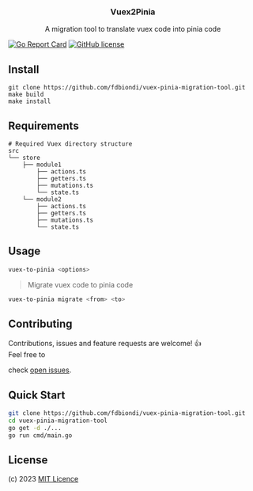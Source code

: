 <p align="center">
  <h3 align="center">Vuex2Pinia</h3>
  <p align="center">A migration tool to translate vuex code into pinia code<p>
</p>

[![Go Report Card](https://goreportcard.com/badge/github.com/fdbiondi/vuex-pinia-migration-tool)](https://goreportcard.com/report/github.com/basebandit/gocash)  [![GitHub license](https://img.shields.io/github/license/fdbiondi/vuex-pinia-migration-tool)](https://github.com/fdbiondi/vuex-pinia-migration-tool/blob/main/LICENSE)

## Install

```
git clone https://github.com/fdbiondi/vuex-pinia-migration-tool.git
make build
make install
```

## Requirements

```
# Required Vuex directory structure
src
└── store
	├── module1
		├── actions.ts
		├── getters.ts
		├── mutations.ts
		└── state.ts
	└── module2
		├── actions.ts
		├── getters.ts
		├── mutations.ts
		└── state.ts
```


## Usage

```bash
vuex-to-pinia <options>
```

> Migrate vuex code to pinia code

```bash
vuex-to-pinia migrate <from> <to>
```

## Contributing

Contributions, issues and feature requests are welcome! 👍 <br> Feel free to

check [open issues](https://github.com/fdbiondi/vuex-pinia-migration-tool/issues).

## Quick Start

```bash
git clone https://github.com/fdbiondi/vuex-pinia-migration-tool.git
cd vuex-pinia-migration-tool
go get -d ./...
go run cmd/main.go
```

## License

(c) 2023 [MIT Licence](https://opensource.org/licenses/MIT)

